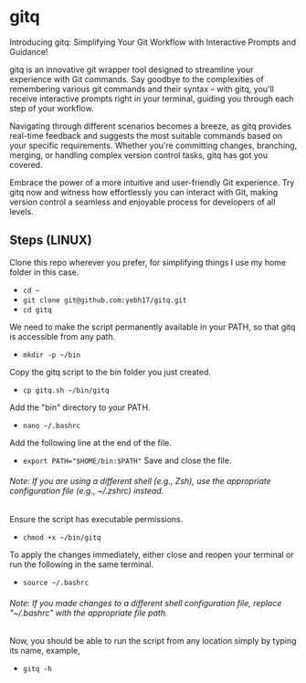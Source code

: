 # gitq

Introducing gitq: Simplifying Your Git Workflow with Interactive Prompts and Guidance!

gitq is an innovative git wrapper tool designed to streamline your experience with Git commands. Say goodbye to the complexities of remembering various git commands and their syntax – with gitq, you'll receive interactive prompts right in your terminal, guiding you through each step of your workflow.

Navigating through different scenarios becomes a breeze, as gitq provides real-time feedback and suggests the most suitable commands based on your specific requirements. Whether you're committing changes, branching, merging, or handling complex version control tasks, gitq has got you covered.

Embrace the power of a more intuitive and user-friendly Git experience. Try gitq now and witness how effortlessly you can interact with Git, making version control a seamless and enjoyable process for developers of all levels.

## Steps (LINUX)

Clone this repo wherever you prefer, for simplifying things I use my home folder in this case.
-   `cd ~`
-   `git clone git@github.com:yebh17/gitq.git`
-   `cd gitq`

We need to make the script permanently available in your PATH, so that gitq is accessible from any path.
-   `mkdir -p ~/bin`

Copy the gitq script to the bin folder you just created.
-   `cp gitq.sh ~/bin/gitq`

Add the "bin" directory to your PATH.
-   `nano ~/.bashrc`

Add the following line at the end of the file.
-   `export PATH="$HOME/bin:$PATH"`
Save and close the file.

###### Note: If you are using a different shell (e.g., Zsh), use the appropriate configuration file (e.g., ~/.zshrc) instead.

Ensure the script has executable permissions.
-   `chmod +x ~/bin/gitq`

To apply the changes immediately, either close and reopen your terminal or run the following in the same terminal.
-   `source ~/.bashrc`
###### Note: If you made changes to a different shell configuration file, replace "~/.bashrc" with the appropriate file path.

Now, you should be able to run the script from any location simply by typing its name, example,
-   `gitq -h`
